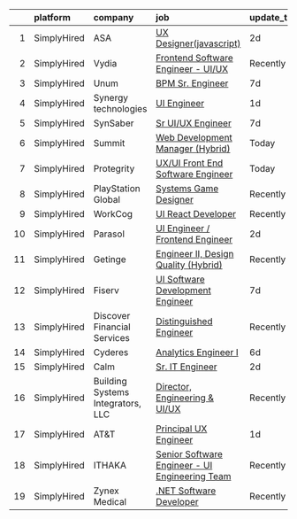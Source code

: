 

|    | platform    | company                           | job                                                                                                                                                    | update_time   | location               |
|---:|:------------|:----------------------------------|:-------------------------------------------------------------------------------------------------------------------------------------------------------|:--------------|:-----------------------|
|  1 | SimplyHired | ASA                               | [UX Designer(javascript)](https://www.simplyhired.com/job/DQkc1CXIR_ik4_laLg2XspIoTW99_WhOSDorM6le3YoMyPZYXyT0vw?q=ux+engineer)                        | 2d            | Remote                 |
|  2 | SimplyHired | Vydia                             | [Frontend Software Engineer - UI/UX](https://www.simplyhired.com/job/IcC1D39LAku4_7IQIqbBo5P1Rgxg7dyUW7sn2Io8dHhj25y41VqEvg?q=ux+engineer)             | Recently      | Remote                 |
|  3 | SimplyHired | Unum                              | [BPM Sr. Engineer](https://www.simplyhired.com/job/qoZZQ_uGPcf2nVZ7KPEWWvf_3cs6FoLWZpUwe7F2IwBPkdJZqWXoBw?q=ux+engineer)                               | 7d            | Atlanta, GA            |
|  4 | SimplyHired | Synergy technologies              | [UI Engineer](https://www.simplyhired.com/job/WVF_uO3lbXcWBYsyKZy5-SPxmx_l2nV5iiJ68wKT4a4MzIFPK4mylw?q=ux+engineer)                                    | 1d            | Remote                 |
|  5 | SimplyHired | SynSaber                          | [Sr UI/UX Engineer](https://www.simplyhired.com/job/n8tIBg41js--8DgAsT8sm0XBt_bZkzYxa9wb4RHSfESmzuDwVBQsIw?q=ux+engineer)                              | 7d            | Remote                 |
|  6 | SimplyHired | Summit                            | [Web Development Manager (Hybrid)](https://www.simplyhired.com/job/Tzi-hgMvfgnSdiRN3yxOJ9kb2Tg1I38mKz3tPYF0lreYAV9djZZZ7Q?q=ux+engineer)               | Today         | Lakeland, FL           |
|  7 | SimplyHired | Protegrity                        | [UX/UI Front End Software Engineer](https://www.simplyhired.com/job/b3CkSfOdsMlJTGgBEd4puta91L1QWv7zabnrv80NmOnQ2O6ECsHyqA?q=ux+engineer)              | Today         | Remote                 |
|  8 | SimplyHired | PlayStation Global                | [Systems Game Designer](https://www.simplyhired.com/job/QF_UqOv9uHB2_lDYonKjyhCKwAnpdEetDE2WJJ0CYniYg9VlhH-KIg?q=ux+engineer)                          | Recently      | San Diego, CA          |
|  9 | SimplyHired | WorkCog                           | [UI React Developer](https://www.simplyhired.com/job/nZ7xr4LVPsrSBe5YEUajwiBUNfv7sI_1aoVWUiY9XeEp7VBN0ucvBg?q=ux+engineer)                             | Recently      | Remote                 |
| 10 | SimplyHired | Parasol                           | [UI Engineer / Frontend Engineer](https://www.simplyhired.com/job/5DD6jacDlO5gMbPbh2xhcqpF9n5QbCurk5Q_Jgdp9OglTkDCnMFwKQ?q=ux+engineer)                | 2d            | Remote +1 location     |
| 11 | SimplyHired | Getinge                           | [Engineer II, Design Quality (Hybrid)](https://www.simplyhired.com/job/hfyfyVwY_3psMeRtAnbJN6kOOJmhjByxJQHzorRC_-U1zT5b2o87Tw?q=ux+engineer)           | Recently      | Merrimack, NH          |
| 12 | SimplyHired | Fiserv                            | [UI Software Development Engineer](https://www.simplyhired.com/job/fnzrUewR6RnTXXb5a0q-9UxD6zeFiAwTT4sQFMlZXDw-JYXprYmBew?q=ux+engineer)               | 7d            | Berkeley Heights, NJ   |
| 13 | SimplyHired | Discover Financial Services       | [Distinguished Engineer](https://www.simplyhired.com/job/W-KlGN-RUKWs96imHo8OYX4Tw5XIfAEW_aE_z7APo7C_grPO1RkMxA?q=ux+engineer)                         | Recently      | Riverwoods, IL         |
| 14 | SimplyHired | Cyderes                           | [Analytics Engineer I](https://www.simplyhired.com/job/bWsR4E-q4ANL2TjH4BhesGB_aR_B-Yr12Ox9f1G4hUAPWaneuOxjlA?q=ux+engineer)                           | 6d            | Remote                 |
| 15 | SimplyHired | Calm                              | [Sr. IT Engineer](https://www.simplyhired.com/job/A7fq0RVbrCBqBkdo9H9qBJDfx7ZPCJH9sJacP_CQKeZBU3hdRudU5A?q=ux+engineer)                                | 2d            | Remote                 |
| 16 | SimplyHired | Building Systems Integrators, LLC | [Director, Engineering & UI/UX](https://www.simplyhired.com/job/m3aUPmzkM3zFJboAHESGseP4s1pwppgHoYEbJupZjKNVMQzBpyK6WA?q=ux+engineer)                  | Recently      | Monroe, LA             |
| 17 | SimplyHired | AT&T                              | [Principal UX Engineer](https://www.simplyhired.com/job/A1kohdysO6nOsWT_Maspwcp92huT1rZCgW2ZHGmtpeLYm-pwSnuPZw?q=ux+engineer)                          | 1d            | Minnesota +5 locations |
| 18 | SimplyHired | ITHAKA                            | [Senior Software Engineer - UI Engineering Team](https://www.simplyhired.com/job/inYM2CSoj-lWM7-IxN1lfdFmAO-6A7F1ZZLGliDsbAbXRk4DlvHNcw?q=ux+engineer) | Recently      | Ann Arbor, MI          |
| 19 | SimplyHired | Zynex Medical                     | [.NET Software Developer](https://www.simplyhired.com/job/CkZS4u7p1I92Dp42AUwS_a_ddjsrJw7_CNhZYtWMjYq5qdAiX22kGQ?q=ux+engineer)                        | Recently      | Englewood, CO          |